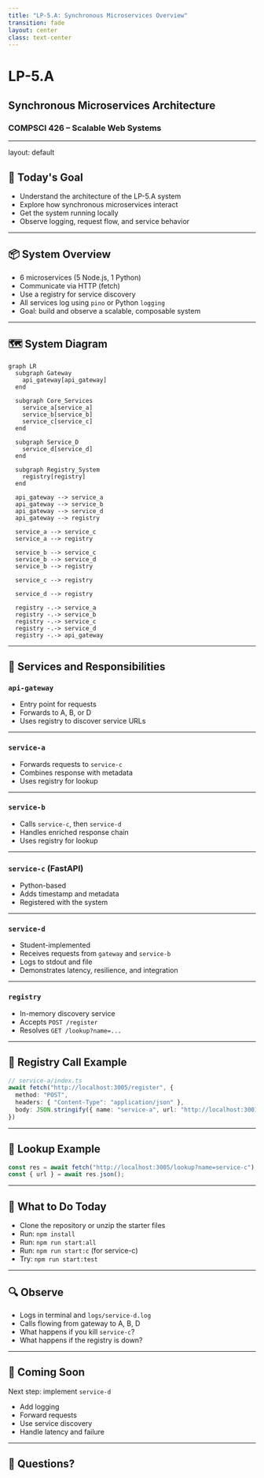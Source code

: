 ```yaml
---
title: "LP-5.A: Synchronous Microservices Overview"
transition: fade
layout: center
class: text-center
---
```


# LP-5.A
## Synchronous Microservices Architecture
### COMPSCI 426 – Scalable Web Systems

---
layout: default

## 🧭 Today's Goal

- Understand the architecture of the LP-5.A system
- Explore how synchronous microservices interact
- Get the system running locally
- Observe logging, request flow, and service behavior

---

## 📦 System Overview

- 6 microservices (5 Node.js, 1 Python)
- Communicate via HTTP (fetch)
- Use a registry for service discovery
- All services log using `pino` or Python `logging`
- Goal: build and observe a scalable, composable system

---

## 🗺️ System Diagram

```mermaid
graph LR
  subgraph Gateway
    api_gateway[api_gateway]
  end

  subgraph Core_Services
    service_a[service_a]
    service_b[service_b]
    service_c[service_c]
  end

  subgraph Service_D
    service_d[service_d]
  end

  subgraph Registry_System
    registry[registry]
  end

  api_gateway --> service_a
  api_gateway --> service_b
  api_gateway --> service_d
  api_gateway --> registry

  service_a --> service_c
  service_a --> registry

  service_b --> service_c
  service_b --> service_d
  service_b --> registry

  service_c --> registry

  service_d --> registry

  registry -.-> service_a
  registry -.-> service_b
  registry -.-> service_c
  registry -.-> service_d
  registry -.-> api_gateway
```

---

## 🔧 Services and Responsibilities

### `api-gateway`
- Entry point for requests
- Forwards to A, B, or D
- Uses registry to discover service URLs

---

### `service-a`
- Forwards requests to `service-c`
- Combines response with metadata
- Uses registry for lookup

---

### `service-b`
- Calls `service-c`, then `service-d`
- Handles enriched response chain
- Uses registry for lookup

---

### `service-c` (FastAPI)
- Python-based
- Adds timestamp and metadata
- Registered with the system

---

### `service-d`
- Student-implemented
- Receives requests from `gateway` and `service-b`
- Logs to stdout and file
- Demonstrates latency, resilience, and integration

---

### `registry`
- In-memory discovery service
- Accepts `POST /register`
- Resolves `GET /lookup?name=...`

---

## 🔁 Registry Call Example

```ts
// service-a/index.ts
await fetch("http://localhost:3005/register", {
  method: "POST",
  headers: { "Content-Type": "application/json" },
  body: JSON.stringify({ name: "service-a", url: "http://localhost:3001" })
})
```

---

## 📡 Lookup Example

```ts
const res = await fetch("http://localhost:3005/lookup?name=service-c");
const { url } = await res.json();
```

---

## 🧪 What to Do Today

- Clone the repository or unzip the starter files
- Run: `npm install`
- Run: `npm run start:all`
- Run: `npm run start:c` (for service-c)
- Try: `npm run start:test`

---

## 🔍 Observe

- Logs in terminal and `logs/service-d.log`
- Calls flowing from gateway to A, B, D
- What happens if you kill `service-c`?
- What happens if the registry is down?

---

## 🚀 Coming Soon

Next step: implement `service-d`

- Add logging
- Forward requests
- Use service discovery
- Handle latency and failure

---

## 💬 Questions?
